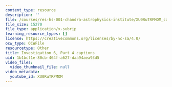 ```yaml
---
content_type: resource
description: ''
file: /courses/res-hs-001-chandra-astrophysics-institute/XU0RuTRPMOM_captions.webvtt
file_size: 15270
file_type: application/x-subrip
learning_resource_types: []
license: https://creativecommons.org/licenses/by-nc-sa/4.0/
ocw_type: OCWFile
resourcetype: Other
title: Investigation 6, Part 4 captions
uid: 1b1bcf1e-80cb-464f-a627-daa94aea93d5
video_files:
  video_thumbnail_file: null
video_metadata:
  youtube_id: XU0RuTRPMOM
---
```

